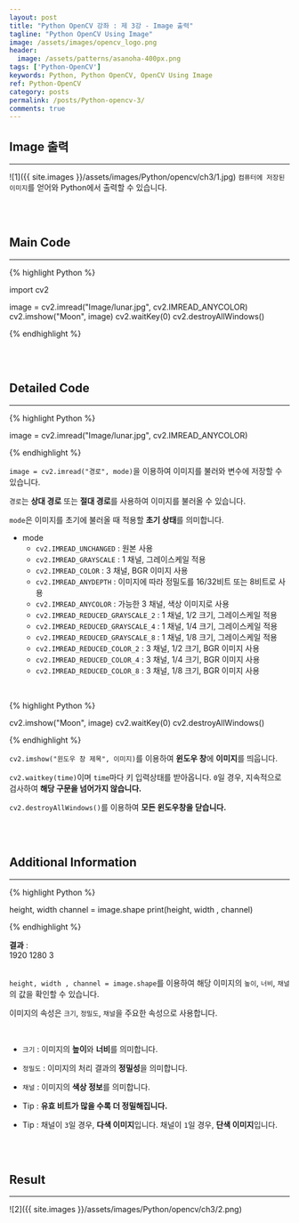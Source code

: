 ```yaml
---
layout: post
title: "Python OpenCV 강좌 : 제 3강 - Image 출력"
tagline: "Python OpenCV Using Image"
image: /assets/images/opencv_logo.png
header:
  image: /assets/patterns/asanoha-400px.png
tags: ['Python-OpenCV']
keywords: Python, Python OpenCV, OpenCV Using Image
ref: Python-OpenCV
category: posts
permalink: /posts/Python-opencv-3/
comments: true
---
```


## Image 출력 ##
----------

![1]({{ site.images }}/assets/images/Python/opencv/ch3/1.jpg)
`컴퓨터에 저장된 이미지`를 얻어와 Python에서 출력할 수 있습니다.

<br>
<br>

## Main Code ##
----------

{% highlight Python %}

import cv2

image = cv2.imread("Image/lunar.jpg", cv2.IMREAD_ANYCOLOR)
cv2.imshow("Moon", image)
cv2.waitKey(0)
cv2.destroyAllWindows()

{% endhighlight %}

<br>
<br>

## Detailed Code ##
----------

{% highlight Python %}

image = cv2.imread("Image/lunar.jpg", cv2.IMREAD_ANYCOLOR)

{% endhighlight %}

`image = cv2.imread("경로", mode)`을 이용하여 이미지를 불러와 변수에 저장할 수 있습니다.

`경로`는 **상대 경로** 또는 **절대 경로**를 사용하여 이미지를 불러올 수 있습니다.

`mode`은 이미지를 초기에 불러올 때 적용할 **초기 상태**를 의미합니다.

* mode
    - `cv2.IMREAD_UNCHANGED` : 원본 사용
    - `cv2.IMREAD_GRAYSCALE` : 1 채널, 그레이스케일 적용
    - `cv2.IMREAD_COLOR` : 3 채널, BGR 이미지 사용
    - `cv2.IMREAD_ANYDEPTH` : 이미지에 따라 정밀도를 16/32비트 또는 8비트로 사용
    - `cv2.IMREAD_ANYCOLOR` : 가능한 3 채널, 색상 이미지로 사용
    - `cv2.IMREAD_REDUCED_GRAYSCALE_2` : 1 채널, 1/2 크기, 그레이스케일 적용
    - `cv2.IMREAD_REDUCED_GRAYSCALE_4` : 1 채널, 1/4 크기, 그레이스케일 적용
    - `cv2.IMREAD_REDUCED_GRAYSCALE_8` : 1 채널, 1/8 크기, 그레이스케일 적용
    - `cv2.IMREAD_REDUCED_COLOR_2` : 3 채널, 1/2 크기, BGR 이미지 사용
    - `cv2.IMREAD_REDUCED_COLOR_4` : 3 채널, 1/4 크기, BGR 이미지 사용
    - `cv2.IMREAD_REDUCED_COLOR_8` : 3 채널, 1/8 크기, BGR 이미지 사용

<br>

{% highlight Python %}

cv2.imshow("Moon", image)
cv2.waitKey(0)
cv2.destroyAllWindows()

{% endhighlight %}

`cv2.imshow("윈도우 창 제목", 이미지)`를 이용하여 **윈도우 창**에 **이미지**를 띄웁니다.

`cv2.waitkey(time)`이며 `time`마다 키 입력상태를 받아옵니다. `0`일 경우, 지속적으로 검사하여 **해당 구문을 넘어가지 않습니다.**

`cv2.destroyAllWindows()`를 이용하여 **모든 윈도우창을 닫습니다.**

<br>
<br>

## Additional Information ##
----------

{% highlight Python %}

height, width channel = image.shape
print(height, width , channel)

{% endhighlight %}

**결과**
:    
1920 1280 3<br>
<br>

`height, width , channel = image.shape`를 이용하여 해당 이미지의 `높이`, `너비`, `채널`의 값을 확인할 수 있습니다.

이미지의 속성은 `크기`, `정밀도`, `채널`을 주요한 속성으로 사용합니다.

<br>

* `크기` : 이미지의 **높이**와 **너비**를 의미합니다.
* `정밀도` : 이미지의 처리 결과의 **정밀성**을 의미합니다.
* `채널` : 이미지의 **색상 정보**를 의미합니다. 

* Tip : **유효 비트가 많을 수록 더 정밀해집니다.**
* Tip : 채널이 `3`일 경우, **다색 이미지**입니다. 채널이 `1`일 경우, **단색 이미지**입니다.

<br>
<br>

## Result ##
----------

![2]({{ site.images }}/assets/images/Python/opencv/ch3/2.png)
